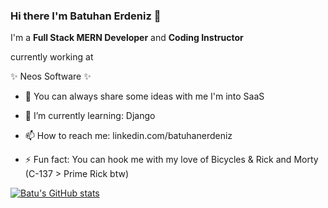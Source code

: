 ### Hi there I'm Batuhan Erdeniz 👋

I'm a **Full Stack MERN Developer** and **Coding Instructor** 

currently working at

✨ Neos Software ✨


- 🔭 You can always share some ideas with me I'm into SaaS
- 🌱 I’m currently learning: Django
- 📫 How to reach me: linkedin.com/batuhanerdeniz


- ⚡ Fun fact: You can hook me with my love of Bicycles & Rick and Morty (C-137 > Prime Rick btw)


[![Batu's GitHub stats](https://github-readme-stats.vercel.app/api?username=batuhanerdeniz)](https://batuhanerdeniz.github.io)

